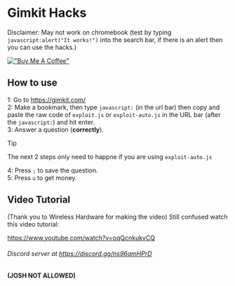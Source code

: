 # Gimkit Hacks

Disclaimer: May not work on chromebook (test by typing `javascript:alert("It works!")` into the search bar, if there is an alert then you can use the hacks.) 

[!["Buy Me A Coffee"](https://www.buymeacoffee.com/assets/img/custom_images/yellow_img.png)](https://www.buymeacoffee.com/nonnin)



## How to use

1: Go to https://gimkit.com/<br>
2: Make a bookmark, then type `javascript:` (in the url bar) then copy and paste the raw code of `exploit.js` or `exploit-auto.js` in the URL bar (after the `javascript:`) and hit enter.<br>
3: Answer a question (**correctly**).<br>
> [!TIP]
> The next 2 steps only need to happne if you are using `exploit-auto.js`<br>

4: Press `;` to save the question. <br>
5: Press `u` to get money. <br>

## Video Tutorial

(Thank you to Wireless Hardware for making the video)
Still confused watch this video tutorial:

https://www.youtube.com/watch?v=oqQcnkukvCQ


###### Discord server at https://discord.gg/ns96amHPrD

**(JOSH NOT ALLOWED)**
